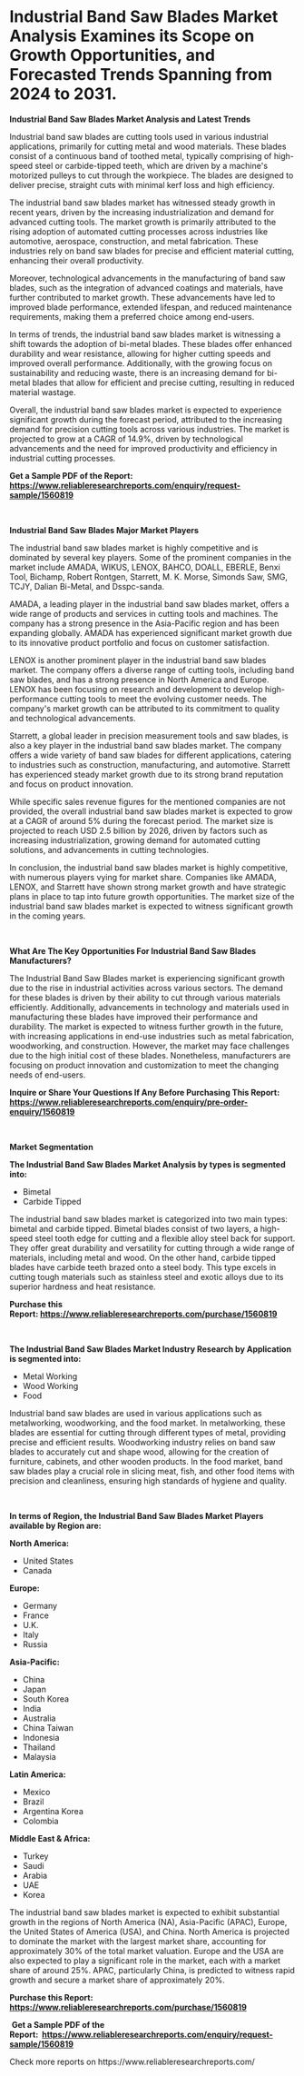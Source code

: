 <p><h1>Industrial Band Saw Blades Market Analysis Examines its Scope on Growth Opportunities, and Forecasted Trends Spanning from 2024 to 2031.</h1></p><p><strong>Industrial Band Saw Blades Market Analysis and Latest Trends</strong></p>
<p><p>Industrial band saw blades are cutting tools used in various industrial applications, primarily for cutting metal and wood materials. These blades consist of a continuous band of toothed metal, typically comprising of high-speed steel or carbide-tipped teeth, which are driven by a machine's motorized pulleys to cut through the workpiece. The blades are designed to deliver precise, straight cuts with minimal kerf loss and high efficiency.</p><p>The industrial band saw blades market has witnessed steady growth in recent years, driven by the increasing industrialization and demand for advanced cutting tools. The market growth is primarily attributed to the rising adoption of automated cutting processes across industries like automotive, aerospace, construction, and metal fabrication. These industries rely on band saw blades for precise and efficient material cutting, enhancing their overall productivity.</p><p>Moreover, technological advancements in the manufacturing of band saw blades, such as the integration of advanced coatings and materials, have further contributed to market growth. These advancements have led to improved blade performance, extended lifespan, and reduced maintenance requirements, making them a preferred choice among end-users.</p><p>In terms of trends, the industrial band saw blades market is witnessing a shift towards the adoption of bi-metal blades. These blades offer enhanced durability and wear resistance, allowing for higher cutting speeds and improved overall performance. Additionally, with the growing focus on sustainability and reducing waste, there is an increasing demand for bi-metal blades that allow for efficient and precise cutting, resulting in reduced material wastage.</p><p>Overall, the industrial band saw blades market is expected to experience significant growth during the forecast period, attributed to the increasing demand for precision cutting tools across various industries. The market is projected to grow at a CAGR of 14.9%, driven by technological advancements and the need for improved productivity and efficiency in industrial cutting processes.</p></p>
<p><strong>Get a Sample PDF of the Report:&nbsp; <a href="https://www.reliableresearchreports.com/enquiry/request-sample/1560819">https://www.reliableresearchreports.com/enquiry/request-sample/1560819</a></strong></p>
<p>&nbsp;</p>
<p><strong>Industrial Band Saw Blades Major Market Players</strong></p>
<p><p>The industrial band saw blades market is highly competitive and is dominated by several key players. Some of the prominent companies in the market include AMADA, WIKUS, LENOX, BAHCO, DOALL, EBERLE, Benxi Tool, Bichamp, Robert Rontgen, Starrett, M. K. Morse, Simonds Saw, SMG, TCJY, Dalian Bi-Metal, and Dsspc-sanda.</p><p>AMADA, a leading player in the industrial band saw blades market, offers a wide range of products and services in cutting tools and machines. The company has a strong presence in the Asia-Pacific region and has been expanding globally. AMADA has experienced significant market growth due to its innovative product portfolio and focus on customer satisfaction.</p><p>LENOX is another prominent player in the industrial band saw blades market. The company offers a diverse range of cutting tools, including band saw blades, and has a strong presence in North America and Europe. LENOX has been focusing on research and development to develop high-performance cutting tools to meet the evolving customer needs. The company's market growth can be attributed to its commitment to quality and technological advancements.</p><p>Starrett, a global leader in precision measurement tools and saw blades, is also a key player in the industrial band saw blades market. The company offers a wide variety of band saw blades for different applications, catering to industries such as construction, manufacturing, and automotive. Starrett has experienced steady market growth due to its strong brand reputation and focus on product innovation.</p><p>While specific sales revenue figures for the mentioned companies are not provided, the overall industrial band saw blades market is expected to grow at a CAGR of around 5% during the forecast period. The market size is projected to reach USD 2.5 billion by 2026, driven by factors such as increasing industrialization, growing demand for automated cutting solutions, and advancements in cutting technologies.</p><p>In conclusion, the industrial band saw blades market is highly competitive, with numerous players vying for market share. Companies like AMADA, LENOX, and Starrett have shown strong market growth and have strategic plans in place to tap into future growth opportunities. The market size of the industrial band saw blades market is expected to witness significant growth in the coming years.</p></p>
<p>&nbsp;</p>
<p><strong>What Are The Key Opportunities For Industrial Band Saw Blades Manufacturers?</strong></p>
<p><p>The Industrial Band Saw Blades market is experiencing significant growth due to the rise in industrial activities across various sectors. The demand for these blades is driven by their ability to cut through various materials efficiently. Additionally, advancements in technology and materials used in manufacturing these blades have improved their performance and durability. The market is expected to witness further growth in the future, with increasing applications in end-use industries such as metal fabrication, woodworking, and construction. However, the market may face challenges due to the high initial cost of these blades. Nonetheless, manufacturers are focusing on product innovation and customization to meet the changing needs of end-users.</p></p>
<p><strong>Inquire or Share Your Questions If Any Before Purchasing This Report: <a href="https://www.reliableresearchreports.com/enquiry/pre-order-enquiry/1560819">https://www.reliableresearchreports.com/enquiry/pre-order-enquiry/1560819</a></strong></p>
<p>&nbsp;</p>
<p><strong>Market Segmentation</strong></p>
<p><strong>The Industrial Band Saw Blades Market Analysis by types is segmented into:</strong></p>
<p><ul><li>Bimetal</li><li>Carbide Tipped</li></ul></p>
<p><p>The industrial band saw blades market is categorized into two main types: bimetal and carbide tipped. Bimetal blades consist of two layers, a high-speed steel tooth edge for cutting and a flexible alloy steel back for support. They offer great durability and versatility for cutting through a wide range of materials, including metal and wood. On the other hand, carbide tipped blades have carbide teeth brazed onto a steel body. This type excels in cutting tough materials such as stainless steel and exotic alloys due to its superior hardness and heat resistance.</p></p>
<p><strong>Purchase this Report:&nbsp;<a href="https://www.reliableresearchreports.com/purchase/1560819">https://www.reliableresearchreports.com/purchase/1560819</a></strong></p>
<p>&nbsp;</p>
<p><strong>The Industrial Band Saw Blades Market Industry Research by Application is segmented into:</strong></p>
<p><ul><li>Metal Working</li><li>Wood Working</li><li>Food</li></ul></p>
<p><p>Industrial band saw blades are used in various applications such as metalworking, woodworking, and the food market. In metalworking, these blades are essential for cutting through different types of metal, providing precise and efficient results. Woodworking industry relies on band saw blades to accurately cut and shape wood, allowing for the creation of furniture, cabinets, and other wooden products. In the food market, band saw blades play a crucial role in slicing meat, fish, and other food items with precision and cleanliness, ensuring high standards of hygiene and quality.</p></p>
<p>&nbsp;</p>
<p><strong>In terms of Region, the Industrial Band Saw Blades Market Players available by Region are:</strong></p>
<p>
    <p> <strong> North America: </strong>
        <ul>
            <li>United States</li>
            <li>Canada</li>
        </ul>
        </p> 
    <p> <strong> Europe: </strong>
        <ul>
            <li>Germany</li>
            <li>France</li>
            <li>U.K.</li>
            <li>Italy</li>
            <li>Russia</li>
        </ul>
        </p> 
    <p> <strong> Asia-Pacific: </strong>
        <ul>
            <li>China</li>
            <li>Japan</li>
            <li>South Korea</li>
            <li>India</li>
            <li>Australia</li>
            <li>China Taiwan</li>
            <li>Indonesia</li>
            <li>Thailand</li>
            <li>Malaysia</li>
        </ul>
        </p> 
    <p> <strong> Latin America: </strong>
        <ul>
            <li>Mexico</li>
            <li>Brazil</li>
            <li>Argentina Korea</li>
            <li>Colombia</li>
        </ul>
        </p> 
    <p> <strong> Middle East & Africa: </strong>
        <ul>
            <li>Turkey</li>
            <li>Saudi</li>
            <li>Arabia</li>
            <li>UAE</li>
            <li>Korea</li>
        </ul>
    </p>
    </p>
<p><p>The industrial band saw blades market is expected to exhibit substantial growth in the regions of North America (NA), Asia-Pacific (APAC), Europe, the United States of America (USA), and China. North America is projected to dominate the market with the largest market share, accounting for approximately 30% of the total market valuation. Europe and the USA are also expected to play a significant role in the market, each with a market share of around 25%. APAC, particularly China, is predicted to witness rapid growth and secure a market share of approximately 20%.</p></p>
<p><strong>Purchase this Report: <a href="https://www.reliableresearchreports.com/purchase/1560819">https://www.reliableresearchreports.com/purchase/1560819</a></strong></p>
<p>&nbsp;<strong>Get a Sample PDF of the Report:&nbsp;&nbsp;<a href="https://www.reliableresearchreports.com/enquiry/request-sample/1560819">https://www.reliableresearchreports.com/enquiry/request-sample/1560819</a></strong></p>
<p><strong></strong></p>
<p>Check more reports on https://www.reliableresearchreports.com/</p>